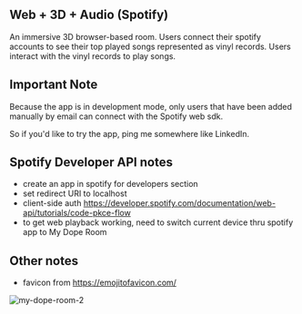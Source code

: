 ## Web + 3D + Audio (Spotify)

An immersive 3D browser-based room. Users connect their spotify accounts to see their top played songs represented as vinyl records.
Users interact with the vinyl records to play songs.

## Important Note

Because the app is in development mode, only users that have been added manually by email can connect with the Spotify web sdk.

So if you'd like to try the app, ping me somewhere like LinkedIn.

## Spotify Developer API notes

- create an app in spotify for developers section
- set redirect URI to localhost
- client-side auth https://developer.spotify.com/documentation/web-api/tutorials/code-pkce-flow
- to get web playback working, need to switch current device thru spotify app to My Dope Room

## Other notes

- favicon from https://emojitofavicon.com/

![my-dope-room-2](https://github.com/LeoTheG/my-room/assets/6187214/50093197-d959-4c7c-b5a7-9d0ac3972e22)
